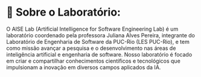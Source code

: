 # 🧠 Sobre o Laboratório:
O AISE Lab (Artificial Intelligence for Software Engineering Lab) é um laboratório coordenado pela professora Juliana Alves Pereira, integrante do Laboratório de Engenharia de Software da PUC-Rio (LES PUC-Rio), e tem como missão avançar a pesquisa e o desenvolvimento nas áreas de inteligência artificial e engenharia de software. Nosso laboratório é focado em criar e compartilhar conhecimentos científicos e tecnológicos que impulsionam a inovação em diversos campos aplicados da IA.
